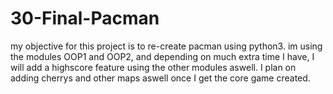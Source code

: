 # 30-Final-Pacman

my objective for this project is to re-create pacman using python3. im using the modules OOP1 and OOP2, and depending on much extra time I have, I will add a highscore feature using the other modules aswell. I plan on adding cherrys and other maps aswell once I get the core game created.